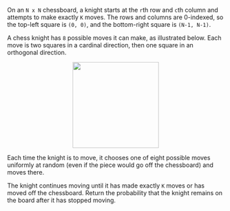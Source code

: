 On an `N x N` chessboard, a knight starts at the `r`th row and `c`th column and attempts to make exactly `K` moves. The rows and columns are 0-indexed, so the top-left square is `(0, 0)`, and the bottom-right square is `(N-1, N-1)`.

A chess knight has `8` possible moves it can make, as illustrated below. Each move is two squares in a cardinal direction, then one square in an orthogonal direction.

<p align='center'>
  <img width='200px' src={require('@site/static/img/lc/688-f1.png').default} />
</p>

Each time the knight is to move, it chooses one of eight possible moves uniformly at random (even if the piece would go off the chessboard) and moves there.

The knight continues moving until it has made exactly `K` moves or has moved off the chessboard. Return the probability that the knight remains on the board after it has stopped moving.
